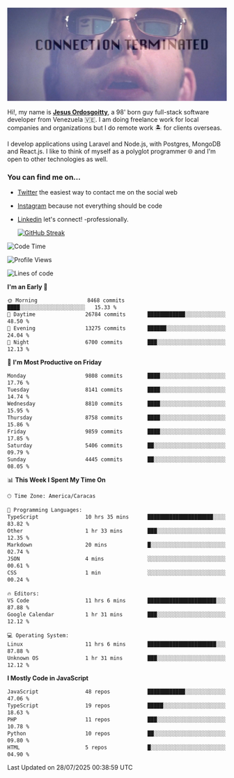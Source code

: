 ![hackers movie reference](./disconnected.jpg)

Hi!, my name is [**Jesus Ordosgoitty**](https://jodaz.dev), a 98' born guy full-stack software developer from Venezuela 🇻🇪. I am doing freelance work for local companies and organizations but I do remote work 🏝️ for clients overseas. 

I develop applications using Laravel and Node.js, with Postgres, MongoDB and React.js. I like to think of myself as a polyglot programmer 🌐 and I'm open to other technologies as well.

### You can find me on...

- [Twitter](https://twitter.com/jodaz_) the easiest way to contact me on the social web
- [Instagram](https://instagram.com/jodaz_) because not everything should be code
- [Linkedin](https://linkedin.com/in/jodaz) let's connect! -professionally.


    [![GitHub Streak](https://streak-stats.demolab.com?user=jodaz&theme=tokyonight)](https://git.io/streak-stats)

<!--START_SECTION:waka-->
![Code Time](http://img.shields.io/badge/Code%20Time-11%2C273%20hrs%2016%20mins-blue)

![Profile Views](http://img.shields.io/badge/Profile%20Views-0-blue)

![Lines of code](https://img.shields.io/badge/From%20Hello%20World%20I%27ve%20Written-84.6%20million%20lines%20of%20code-blue)

**I'm an Early 🐤** 

```text
🌞 Morning                8468 commits        ████░░░░░░░░░░░░░░░░░░░░░   15.33 % 
🌆 Daytime                26784 commits       ████████████░░░░░░░░░░░░░   48.50 % 
🌃 Evening                13275 commits       ██████░░░░░░░░░░░░░░░░░░░   24.04 % 
🌙 Night                  6700 commits        ███░░░░░░░░░░░░░░░░░░░░░░   12.13 % 
```
📅 **I'm Most Productive on Friday** 

```text
Monday                   9808 commits        ████░░░░░░░░░░░░░░░░░░░░░   17.76 % 
Tuesday                  8141 commits        ████░░░░░░░░░░░░░░░░░░░░░   14.74 % 
Wednesday                8810 commits        ████░░░░░░░░░░░░░░░░░░░░░   15.95 % 
Thursday                 8758 commits        ████░░░░░░░░░░░░░░░░░░░░░   15.86 % 
Friday                   9859 commits        ████░░░░░░░░░░░░░░░░░░░░░   17.85 % 
Saturday                 5406 commits        ██░░░░░░░░░░░░░░░░░░░░░░░   09.79 % 
Sunday                   4445 commits        ██░░░░░░░░░░░░░░░░░░░░░░░   08.05 % 
```


📊 **This Week I Spent My Time On** 

```text
🕑︎ Time Zone: America/Caracas

💬 Programming Languages: 
TypeScript               10 hrs 35 mins      █████████████████████░░░░   83.82 % 
Other                    1 hr 33 mins        ███░░░░░░░░░░░░░░░░░░░░░░   12.35 % 
Markdown                 20 mins             █░░░░░░░░░░░░░░░░░░░░░░░░   02.74 % 
JSON                     4 mins              ░░░░░░░░░░░░░░░░░░░░░░░░░   00.61 % 
CSS                      1 min               ░░░░░░░░░░░░░░░░░░░░░░░░░   00.24 % 

🔥 Editors: 
VS Code                  11 hrs 6 mins       ██████████████████████░░░   87.88 % 
Google Calendar          1 hr 31 mins        ███░░░░░░░░░░░░░░░░░░░░░░   12.12 % 

💻 Operating System: 
Linux                    11 hrs 6 mins       ██████████████████████░░░   87.88 % 
Unknown OS               1 hr 31 mins        ███░░░░░░░░░░░░░░░░░░░░░░   12.12 % 
```

**I Mostly Code in JavaScript** 

```text
JavaScript               48 repos            ████████████░░░░░░░░░░░░░   47.06 % 
TypeScript               19 repos            █████░░░░░░░░░░░░░░░░░░░░   18.63 % 
PHP                      11 repos            ███░░░░░░░░░░░░░░░░░░░░░░   10.78 % 
Python                   10 repos            ██░░░░░░░░░░░░░░░░░░░░░░░   09.80 % 
HTML                     5 repos             █░░░░░░░░░░░░░░░░░░░░░░░░   04.90 % 
```




 Last Updated on 28/07/2025 00:38:59 UTC
<!--END_SECTION:waka-->
